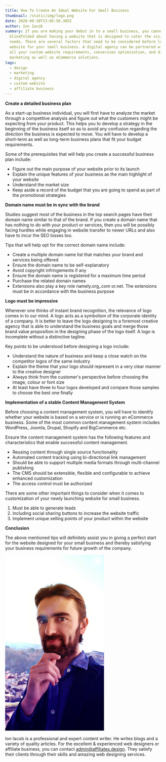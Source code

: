 ```yaml
---
title: How To Create An Ideal Website For Small Business
thumbnail: /static/img/logo.png
date: 2020-09-30T13:05:50.385Z
author: Ion Iacob
summary: If you are making your debut in to a small business, you cannot remain
  blindfolded about having a website that is designed to cater the visitor
  needs. There are several factors that need to be considered before launching a
  website for your small business. A digital agency can be partnered with for
  all your custom website requirements, conversion optimization, and digital
  marketing as well as eCommerce solutions.
tags:
  - design
  - marketing
  - digital agency
  - custom website
  - affiliate business
---
```

<!--StartFragment-->

**Create a detailed business plan**

As a start-up business individual, you will first have to analyze the market through a competitive analysis and figure out what the customers might be expecting from your product. This helps you to develop a strategy in the beginning of the business itself so as to avoid any confusion regarding the direction the business is expected to move. You will have to develop a short-term as well as long-term business plans that fit your budget requirements.

Some of the prerequisites that will help you create a successful business plan include:

* Figure out the main purpose of your website prior to its launch
* Explain the unique features of your business as the main highlight of your website
* Understand the market size
* Keep aside a record of the budget that you are going to spend as part of the promotional strategies

**Domain name must be in sync with the brand**

Studies suggest most of the business in the top search pages have their domain name similar to that of the brand. If you create a domain name that has nothing to do with your product or services, then you will be possibly facing hurdles while engaging in website transfer to newer URLs and also have to incur the SEO losses too.

Tips that will help opt for the correct domain name include:

* Create a multiple domain name list that matches your brand and services being offered
* Ensure the domain name to be self-explanatory
* Avoid copyright infringements if any
* Ensure the domain name is registered for a maximum time period
* Purchase the related domain names
* Extensions also play a key role namely.org,.com or.net. The extensions must be in accordance with the business purpose

**Logo must be impressive**

Whenever one thinks of instant brand recognition, the relevance of logo comes in to our mind. A logo acts as a symbolism of the corporate identity of a company. It is better to leave the logo designing to a foremost creative agency that is able to understand the business goals and merge those brand value proposition in the designing phase of the logo itself. A logo is incomplete without a distinctive tagline.

Key points to be understood before designing a logo include:

* Understand the nature of business and keep a close watch on the competitor logos of the same industry
* Explain the theme that your logo should represent in a very clear manner to the creative designer
* Always think from the customer's perspective before choosing the image, colour or font size
* At least have three to four logos developed and compare those samples to choose the best one finally

**Implementation of a stable Content Management System**

Before choosing a content management system, you will have to identify whether your website is based on a service or is running an eCommerce business. Some of the most common content management system includes WordPress, Joomla, Drupal, Shopify and BigCommerce etc.

Ensure the content management system has the following features and characteristics that enable successful content management.

* Reusing content through single source functionality
* Automated content tracking using bi-directional link management
* Should be able to support multiple media formats through multi-channel publishing
* The CMS should be extensible, flexible and configurable to achieve enhanced customization
* The access control must be authorized

There are some other important things to consider when it comes to customization of your newly launching website for small business.

1. Must be able to generate leads
2. Including social sharing buttons to increase the website traffic
3. Implement unique selling points of your product within the website

**Conclusion**

The above mentioned tips will definitely assist you in giving a perfect start for the website designed for your small business and thereby satisfying your business requirements for future growth of the company.

![How To Create An Ideal Website For Small Business](/static/img/ion-iacob-brands-developer.jpg "How To Create An Ideal Website For Small Business")

Ion Iacob is a professional and expert content writer. He writes blogs and a variety of quality articles. For the excellent & experienced web designers or affiliate business, you can contact [admin@affiliates.design](mailito:admin@affiliates.design). They satisfy their clients through their skills and amazing web designing services.

<!--EndFragment-->